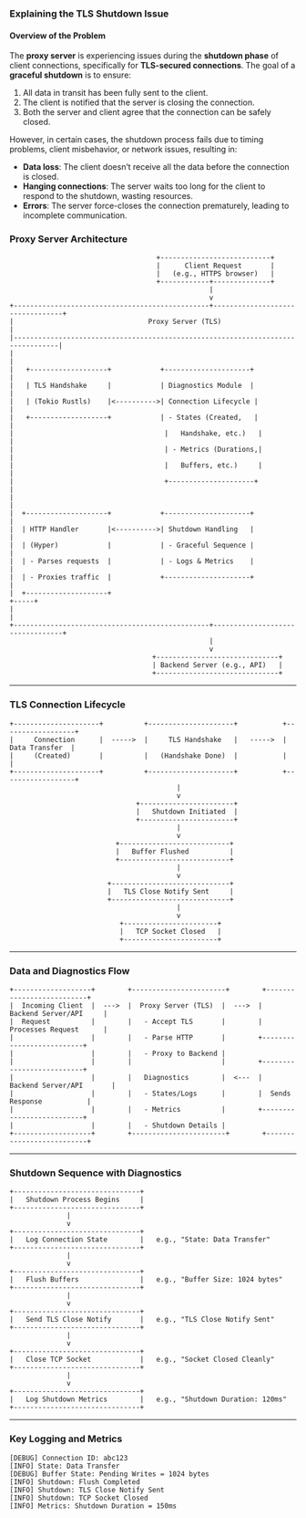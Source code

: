### **Explaining the TLS Shutdown Issue**

#### **Overview of the Problem**
The **proxy server** is experiencing issues during the **shutdown phase** of client connections, specifically for **TLS-secured connections**. The goal of a **graceful shutdown** is to ensure:
1. All data in transit has been fully sent to the client.
2. The client is notified that the server is closing the connection.
3. Both the server and client agree that the connection can be safely closed.

However, in certain cases, the shutdown process fails due to timing problems, client misbehavior, or network issues, resulting in:
- **Data loss**: The client doesn’t receive all the data before the connection is closed.
- **Hanging connections**: The server waits too long for the client to respond to the shutdown, wasting resources.
- **Errors**: The server force-closes the connection prematurely, leading to incomplete communication.



### **Proxy Server Architecture**

```plaintext
                                    +---------------------------+
                                    |      Client Request       |
                                    |   (e.g., HTTPS browser)   |
                                    +------------+--------------+
                                                 |
                                                 v
+------------------------------------------------+---------------------------------+
|                                 Proxy Server (TLS)                              |
|---------------------------------------------------------------------------------|
|                                                                                 |
|   +-------------------+            +---------------------+                      |
|   | TLS Handshake     |            | Diagnostics Module  |                      |
|   | (Tokio Rustls)    |<---------->| Connection Lifecycle |                      |
|   +-------------------+            | - States (Created,   |                      |
|                                     |   Handshake, etc.)   |                      |
|                                     | - Metrics (Durations,|                      |
|                                     |   Buffers, etc.)     |                      |
|                                     +---------------------+                      |
|                                                                                 |
|  +--------------------+            +---------------------+                      |
|  | HTTP Handler       |<---------->| Shutdown Handling   |                      |
|  | (Hyper)            |            | - Graceful Sequence |                      |
|  | - Parses requests  |            | - Logs & Metrics    |                      |
|  | - Proxies traffic  |            +---------------------+                      |
|  +--------------------+                                                   +-----+
|                                                                                 |
+------------------------------------------------+---------------------------------+
                                                 |
                                                 v
                                   +------------------------------+
                                   | Backend Server (e.g., API)   |
                                   +------------------------------+
```

---

### **TLS Connection Lifecycle**

```plaintext
+---------------------+          +---------------------+           +------------------+
|     Connection      |  ----->  |     TLS Handshake   |   ----->  |   Data Transfer  |
|     (Created)       |          |   (Handshake Done)  |           |                  |
+---------------------+          +---------------------+           +------------------+
                                         |
                                         v
                               +-----------------------+
                               |   Shutdown Initiated  |
                               +-----------------------+
                                         |
                                         v
                          +---------------------------+
                          |   Buffer Flushed          |
                          +---------------------------+
                                         |
                                         v
                        +-----------------------------+
                        |   TLS Close Notify Sent     |
                        +-----------------------------+
                                         |
                                         v
                           +-----------------------+
                           |   TCP Socket Closed   |
                           +-----------------------+
```

---

### **Data and Diagnostics Flow**

```plaintext
+-------------------+        +-----------------------+        +--------------------------+
|  Incoming Client  |  --->  |  Proxy Server (TLS)  |  --->  |    Backend Server/API     |
|  Request          |        |   - Accept TLS       |        |    Processes Request      |
|                   |        |   - Parse HTTP       |        +--------------------------+
|                   |        |   - Proxy to Backend |
|                   |        |                      |        +--------------------------+
|                   |        |   Diagnostics        |  <---  |  Backend Server/API       |
|                   |        |   - States/Logs      |        |  Sends Response           |
|                   |        |   - Metrics          |        +--------------------------+
|                   |        |   - Shutdown Details |
+-------------------+        +-----------------------+        +--------------------------+
```

---

### **Shutdown Sequence with Diagnostics**

```plaintext
+-------------------------------+
|   Shutdown Process Begins     |
+-------------------------------+
              |
              v
+-------------------------------+
|   Log Connection State        |   e.g., "State: Data Transfer"
+-------------------------------+
              |
              v
+-------------------------------+
|   Flush Buffers               |   e.g., "Buffer Size: 1024 bytes"
+-------------------------------+
              |
              v
+-------------------------------+
|   Send TLS Close Notify       |   e.g., "TLS Close Notify Sent"
+-------------------------------+
              |
              v
+-------------------------------+
|   Close TCP Socket            |   e.g., "Socket Closed Cleanly"
+-------------------------------+
              |
              v
+-------------------------------+
|   Log Shutdown Metrics        |   e.g., "Shutdown Duration: 120ms"
+-------------------------------+
```

---

### **Key Logging and Metrics**

```plaintext
[DEBUG] Connection ID: abc123
[INFO] State: Data Transfer
[DEBUG] Buffer State: Pending Writes = 1024 bytes
[INFO] Shutdown: Flush Completed
[INFO] Shutdown: TLS Close Notify Sent
[INFO] Shutdown: TCP Socket Closed
[INFO] Metrics: Shutdown Duration = 150ms
```